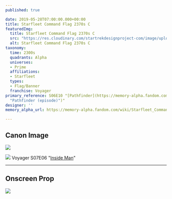 ```yaml
---
published: true

date: 2019-05-28T07:00:00.000+00:00
title: Starfleet Command Flag 2370s C
featuredImg:
  title: Starfleet Command Flag 2370s C
  src: "https://res.cloudinary.com/startrekdesignproject-com/image/upload/v1565826070/StarfleetCommandFlag2370sC.png"
  alt: Starfleet Command Flag 2370s C
taxonomy:
  time: 2300s
  quadrants: Alpha
  universes:
  - Prime
  affiliations:
  - Starfleet
  types:
  - Flag/Banner
  franchise: Voyager
primary_reference: S06E10 "[Pathfinder](https://memory-alpha.fandom.com/wiki/Pathfinder
  "Pathfinder (episode)")"
designer: ''
memory_alpha_url: https://memory-alpha.fandom.com/wiki/Starfleet_Command

---
```

## Canon Image

![](https://res.cloudinary.com/startrekdesignproject-com/image/upload/v1565826070/DS9-6x10-StarfleetCommandFlagC-1.jpg)


![](https://res.cloudinary.com/startrekdesignproject-com/image/upload/v1565825666/VOY-7x6-StarfleetCommandFlagBC-1.jpg) Voyager S07E06 "[Inside Man](https://memory-alpha.fandom.com/wiki/Inside_Man "Inside Man (episode)")" 

___
## Onscreen Prop

![](https://res.cloudinary.com/startrekdesignproject-com/image/upload/v1565826070/StarfleetCommandFlagC_Prop.jpg)